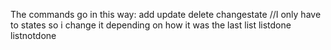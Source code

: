 The commands go in this way:
add <description>
update <id> <description>
delete <id>
changestate <id> //I only have to states so i change it depending on how it was the last
list
listdone
listnotdone
